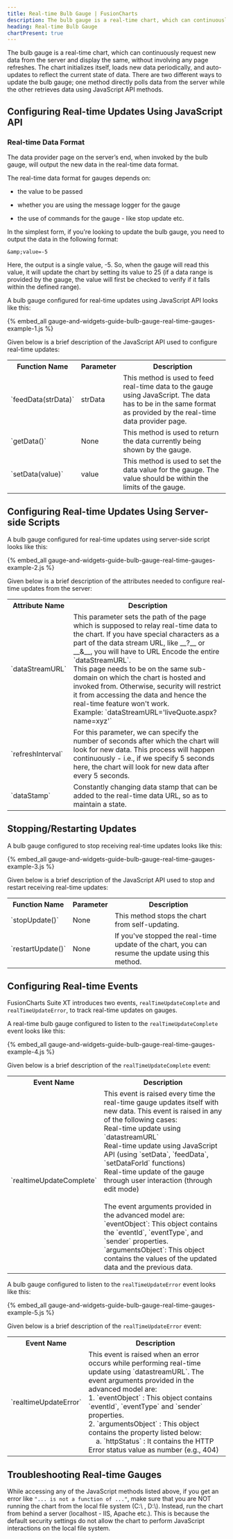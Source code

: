 ```yaml
---
title: Real-time Bulb Gauge | FusionCharts
description: The bulb gauge is a real-time chart, which can continuously request new data from the server and display the same, without involving any page refreshes.
heading: Real-time Bulb Gauge
chartPresent: true
---
```


The bulb gauge is a real-time chart, which can continuously request new data from the server and display the same, without involving any page refreshes. The chart initializes itself, loads new data periodically, and auto-updates to reflect the current state of data. There are two different ways to update the bulb gauge; one method directly polls data from the server while the other retrieves data using JavaScript API methods.

## Configuring Real-time Updates Using JavaScript API

### Real-time Data Format

The data provider page on the server’s end, when invoked by the bulb gauge, will output the new data in the real-time data format.

The real-time data format for gauges depends on:

* the value to be passed

* whether you are using the message logger for the gauge

* the use of commands for the gauge - like stop update etc.

In the simplest form, if you're looking to update the bulb gauge, you need to output the data in the following format:

```
&amp;value=-5
```

Here, the output is a single value, -5. So, when the gauge will read this value, it will update the chart by setting its value to 25 (if a data range is provided by the gauge, the value will first be checked to verify if it falls within the defined range).

A bulb gauge configured for real-time updates using JavaScript API looks like this:

{% embed_all gauge-and-widgets-guide-bulb-gauge-real-time-gauges-example-1.js %}

Given below is a brief description of the JavaScript API used to configure real-time updates:

<table>
  <tr>
    <th>Function Name</th>
    <th>Parameter</th>
    <th>Description</th>
  </tr>
  <tr>
    <td>`feedData(strData)`</td>
    <td>strData</td>
    <td>This method is used to feed real-time data to the gauge using JavaScript. The data has to be in the same format as provided by the real-time data provider page.</td>
  </tr>
  <tr>
    <td>`getData()`</td>
    <td>None</td>
    <td>This method is used to return the data currently being shown by the gauge.</td>
  </tr>
  <tr>
    <td>`setData(value)`</td>
    <td>value</td>
    <td>This method is used to set the data value for the gauge. The value should be within the limits of the gauge.</td>
  </tr>
</table>


## Configuring Real-time Updates Using Server-side Scripts

A bulb gauge configured for real-time updates using server-side script looks like this:

{% embed_all gauge-and-widgets-guide-bulb-gauge-real-time-gauges-example-2.js %}

Given below is a brief description of the attributes needed to configure real-time updates from the server:

<table>
  <tr>
    <th>Attribute Name</th>
    <th>Description</th>
  </tr>
  <tr>
    <td>`dataStreamURL`</td>
    <td>This parameter sets the path of the page which is supposed to relay real-time data to the chart. If you have special characters as a part of the data stream URL, like __?__ or __&amp;__, you will have to URL Encode the entire `dataStreamURL`.<br/>
    This page needs to be on the same sub-domain on which the chart is hosted and invoked from. Otherwise, security will restrict it from accessing the data and hence the real-time feature won't work.<br/>
    Example: `dataStreamURL='liveQuote.aspx?name=xyz'`</td>
  </tr>
  <tr>
    <td>`refreshInterval`</td>
    <td>For this parameter, we can specify the number of seconds after which the chart will look for new data. This process will happen continuously - i.e., if we specify 5 seconds here, the chart will look for new data after every 5 seconds.</td>
  </tr>
  <tr>
    <td>`dataStamp`</td>
    <td>Constantly changing data stamp that can be added to the real-time data URL, so as to maintain a state. </td>
  </tr>
</table>


## Stopping/Restarting Updates

A bulb gauge configured to stop receiving real-time updates looks like this:

{% embed_all gauge-and-widgets-guide-bulb-gauge-real-time-gauges-example-3.js %}

Given below is a brief description of the JavaScript API used to stop and restart receiving real-time updates:

<table>
  <tr>
    <th>Function Name</th>
    <th>Parameter</th>
    <th>Description</th>
  </tr>
  <tr>
    <td>`stopUpdate()`</td>
    <td>None</td>
    <td>This method stops the chart from self-updating.</td>
  </tr>
  <tr>
    <td>`restartUpdate()`</td>
    <td>None</td>
    <td>If you've stopped the real-time update of the chart, you can resume the update using this method.</td>
  </tr>
</table>


## Configuring Real-time Events

FusionCharts Suite XT introduces two events, `realTimeUpdateComplete` and `realTimeUpdateError`, to track real-time updates on gauges.

A real-time bulb gauge configured to listen to the `realTimeUpdateComplete` event looks like this:

{% embed_all gauge-and-widgets-guide-bulb-gauge-real-time-gauges-example-4.js %}

Given below is a brief description of the `realTimeUpdateComplete` event:

<table>
  <tr>
    <th>Event Name</th>
    <th>Description</th>
  </tr>
  <tr>
    <td>`realtimeUpdateComplete`</td>
    <td>This event is raised every time the real-time gauge updates itself with new data. This event is raised in any of the following cases:<br/>
    Real-time update using `datastreamURL`<br/>
    Real-time update using JavaScript API (using `setData`, `feedData`, `setDataForId` functions)<br/>
    Real-time update of the gauge through user interaction (through edit mode)<br/><br/>
    The event arguments provided in the advanced model are:<br/>
    `eventObject`: This object contains the `eventId`, `eventType`, and `sender` properties.<br/>
    `argumentsObject`: This object contains the values of the updated data and the previous data.</td>
  </tr>
</table>


A bulb gauge configured to listen to the `realTimeUpdateError` event looks like this:

{% embed_all gauge-and-widgets-guide-bulb-gauge-real-time-gauges-example-5.js %}

Given below is a brief description of the `realTimeUpdateError` event:

<table>
  <tr>
    <th>Event Name</th>
    <th>Description</th>
  </tr>
  <tr>
    <td>`realtimeUpdateError`</td>
    <td>This event is raised when an error occurs while performing real-time update using `datastreamURL`.
    The event arguments provided in the advanced model are:<br/>
    1. `eventObject` : This object contains `eventId`, `eventType` and `sender` properties.<br/>
    2. `argumentsObject` : This object contains the property listed below:<br/>
    &nbsp;&nbsp;&nbsp;&nbsp;a. `httpStatus` : It contains the HTTP Error status value  as number (e.g., 404)</td>
  </tr>
</table>


## Troubleshooting Real-time Gauges

While accessing any of the JavaScript methods listed above, if you get an error like `"... is not a function of ..."`, make sure that you are NOT running the chart from the local file system (C:\ , D:\\). Instead, run the chart from behind a server (localhost - IIS, Apache etc.). This is because the default security settings do not allow the chart to perform JavaScript interactions on the local file system.